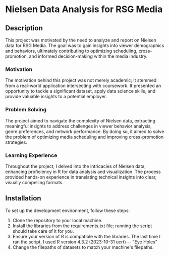 # Nielsen Data Analysis for RSG Media

## Description

This project was motivated by the need to analyze and report on Nielsen data for RSG Media. The goal was to gain insights into viewer demographics and behaviors, ultimately contributing to optimizing scheduling, cross-promotion, and informed decision-making within the media industry.

### Motivation

The motivation behind this project was not merely academic; it stemmed from a real-world application intersecting with coursework. It presented an opportunity to tackle a significant dataset, apply data science skills, and provide valuable insights to a potential employer.

### Problem Solving

The project aimed to navigate the complexity of Nielsen data, extracting meaningful insights to address challenges in viewer behavior analysis, genre preferences, and network performance. By doing so, it aimed to solve the problem of optimizing media scheduling and improving cross-promotion strategies.

### Learning Experience

Throughout the project, I delved into the intricacies of Nielsen data, enhancing proficiency in R for data analysis and visualization. The process provided hands-on experience in translating technical insights into clear, visually compelling formats.

## Installation

To set up the development environment, follow these steps:

1. Clone the repository to your local machine.
2. Install the libraries from the requirements.txt file; running the script should take care of it for you.
3. Ensure your version of R is compatible with the libraries. The last time I ran the script, I used R version 4.3.2 (2023-10-31 ucrt) -- "Eye Holes"
4. Change the filepaths of datasets to match your machine's filepaths.